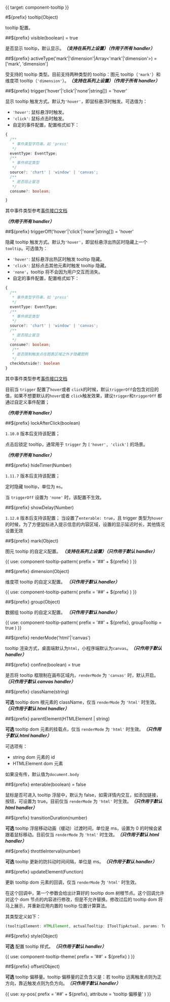 {{ target: component-tooltip }}

#${prefix} tooltip(Object)

tooltip 配置。

##${prefix} visible(boolean) = true

是否显示 tooltip，默认显示。**_（支持在系列上设置）（作用于所有 handler）_**

##${prefix} activeType('mark'|'dimension'|Array<'mark'|'dimension'>) = ['mark', 'dimension']

受支持的 tooltip 类型。目前支持两种类型的 tooltip：图元 tooltip（`'mark'`）和维度项 tooltip（`'dimension'`）。**_（支持在系列上设置）（作用于所有 handler）_**

##${prefix} trigger('hover'|'click'|'none'|string[]) = 'hover'

显示 tooltip 触发方式。默认为`'hover'`，即鼠标悬浮时触发。可选值为：

- `'hover'`: 鼠标悬浮时触发。
- `'click'`: 鼠标点击时触发。
- 自定的事件配置，配置格式如下：

```ts
{
  /**
   * 事件类型字符串，如 'press'
   */
  eventType: EventType;
  /**
   * 事件绑定类型
   */
  source?: 'chart' | 'window' | 'canvas';
  /**
   * 是否阻止冒泡
   */
  consume?: boolean;

}
```

其中事件类型参考[事件接口文档](/vchart/api/API/event)

**_（作用于所有 handler）_**

##${prefix} triggerOff('hover'|'click'|'none'|string[]) = 'hover'

隐藏 tooltip 触发方式。默认为`'hover'`，即鼠标悬浮出热区时隐藏上一个`tooltip`。可选值为：

- `'hover'`: 鼠标悬浮出热区时触发 tooltip 隐藏。
- `'click'`: 鼠标点击其他元素时触发 tooltip 隐藏。
- `'none'`，tooltip 将不会因为用户交互而消失。
- 自定的事件配置，配置格式如下：

```ts
{
  /**
   * 事件类型字符串，如 'press'
   */
  eventType: EventType;
  /**
   * 事件绑定类型
   */
  source?: 'chart' | 'window' | 'canvas';
  /**
   * 是否阻止冒泡
   */
  consume?: boolean;
   /**
   * 是否限制触发点在图表区域之外才隐藏图例
   */
  checkOutside?: boolean
}
```

其中事件类型参考[事件接口文档](/vchart/api/API/event)

目前当 `trigger` 配置了`hover`或者 `click`的时候，默认`triggerOff`会包含对应的值，如果不想要默认的`hover`或者 `click`触发效果，建议`trigger`和`triggerOff` 都通过自定义事件配置；

**_（作用于所有 handler）_**

##${prefix} lockAfterClick(boolean)

`1.10.0` 版本后支持该配置；

点击后锁定 tooltip，通常用于 `trigger` 为 `['hover', 'click']` 的场景。

**_（作用于所有 handler）_**

##${prefix} hideTimer(Number)

`1.11.7` 版本后支持该配置；

定时隐藏 tooltip，单位为 `ms`。

当 `triggerOff` 设置为 `'none'` 时，该配置不生效。

##${prefix} showDelay(Number)

`1.12.8` 版本后支持该配置；
当设置了`enterable: true`，且 trigger 类型为`hover`的时候，为了方便鼠标进入提示信息的内容区域，设置的显示延迟时长，其他情况设置无效

##${prefix} mark(Object)

图元 tooltip 的自定义配置。 **_（支持在系列上设置）（只作用于默认 handler）_**

<!-- TODO: 图元 tooltip 示例补图 -->

{{ use: component-tooltip-pattern(
  prefix = '##' + ${prefix}
) }}

##${prefix} dimension(Object)

维度项 tooltip 的自定义配置。 **_（只作用于默认 handler）_**

<!-- TODO: 维度项 tooltip 示例补图 -->

{{ use: component-tooltip-pattern(
  prefix = '##' + ${prefix}
) }}

##${prefix} group(Object)

数据组 tooltip 的自定义配置。 **_（只作用于默认 handler）_**

<!-- TODO: 数据组 tooltip 示例补图 -->

{{ use: component-tooltip-pattern(
  prefix = '##' + ${prefix},
  groupTooltip = true
) }}

##${prefix} renderMode('html'|'canvas')

tooltip 渲染方式，桌面端默认为`html`，小程序端默认为`canvas`。**_（只作用于默认 handler）_**

##${prefix} confine(boolean) = true

是否将 tooltip 框限制在画布区域内，`renderMode` 为 `'canvas'` 时，默认开启。**_（只作用于默认 canvas handler）_**

##${prefix} className(string)

**可选** tooltip dom 根元素的 className，仅当 `renderMode` 为 `'html'` 时生效。**_（只作用于默认 html handler）_**

##${prefix} parentElement(HTMLElement | string)

**可选** tooltip dom 元素的挂载点，仅当 `renderMode` 为 `'html'` 时生效。**_（只作用于默认 html handler）_**

可选项有：

- string dom 元素的 id
- HTMLElement dom 元素

如果没有传，默认值为`document.body`

##${prefix} enterable(boolean) = false

鼠标是否可进入 tooltip 浮层中，默认为 false，如需详情内交互，如添加链接，按钮，可设置为 true。目前仅当 `renderMode` 为 `'html'` 时生效。**_（只作用于默认 html handler）_**

##${prefix} transitionDuration(number)

**可选** tooltip 浮层移动动画（缓动）过渡时间，单位是 ms，设置为 0 的时候会紧跟着鼠标移动。目前仅当 `renderMode` 为 `'html'` 时生效。**_（只作用于默认 html handler）_**

##${prefix} throttleInterval(number)

**可选** tooltip 更新的防抖动时间间隔，单位是 ms。**_（只作用于默认 handler）_**

##${prefix} updateElement(Function)

更新 tooltip dom 元素的回调，仅当 `renderMode` 为 `'html'` 时生效。

在这个回调中，第一个参数会给出计算好的 tooltip dom 树根节点。这个回调允许对这个 dom 节点的内容进行修改，但是不允许替换。修改过后的 tooltip dom 将马上展示，并重新应用内置的 tooltip 位置计算算法。

其类型定义如下：

```ts
(tooltipElement: HTMLElement, actualTooltip: IToolTipActual, params: TooltipHandlerParams) => void
```

##${prefix} style(Object)

**可选** 配置 tooltip 样式。**_（只作用于默认 handler）_**

{{ use: component-tooltip-theme(
  prefix = '##' + ${prefix}
) }}

##${prefix} offset(Object)

**可选** tooltip 偏移量。tooltip 偏移量的正负含义是：若 tooltip 远离触发点则为正方向，靠近触发点则为负方向。**_（只作用于默认 handler）_**

{{ use: xy-pos(
  prefix = '##' + ${prefix},
  attribute = 'tooltip 偏移量'
) }}
